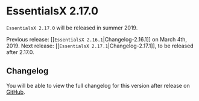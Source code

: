 # EssentialsX 2.17.0

`EssentialsX 2.17.0` will be released in summer 2019.

Previous release: [[`EssentialsX 2.16.1`|Changelog-2.16.1]] on March 4th, 2019.
Next release: [[`EssentialsX 2.17.1`|Changelog-2.17.1]], to be released after 2.17.0.

## Changelog

You will be able to view the full changelog for this version after release on [GitHub](https://github.com/EssentialsX/Essentials/releases/tag/2.17.0).
